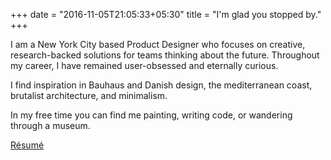 +++
date = "2016-11-05T21:05:33+05:30"
title = "I'm glad you stopped by."
+++

I am a New York City based Product Designer who focuses on creative, research-backed solutions for teams thinking about the future. Throughout my career, I have remained user-obsessed and eternally curious.

I find inspiration in Bauhaus and Danish design, the mediterranean coast, brutalist architecture, and minimalism.

In my free time you can find me painting, writing code, or wandering through a museum.

<a href="https://drive.google.com/file/d/1b3EqJCgbWWR8SZLU6LhHXcAYqG7fqGza/view?usp=sharing" target="_blank">Résumé</a>